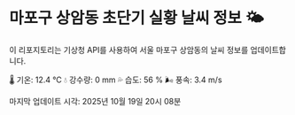 
# 마포구 상암동 초단기 실황 날씨 정보 🌤️

이 리포지토리는 기상청 API를 사용하여 서울 마포구 상암동의 날씨 정보를 업데이트합니다. 

🌡️ 기온: 12.4 ℃
💧 강수량: 0 mm
💦 습도: 56 %
🌬️ 풍속: 3.4 m/s

마지막 업데이트 시각: 2025년 10월 19일 20시 08분    
